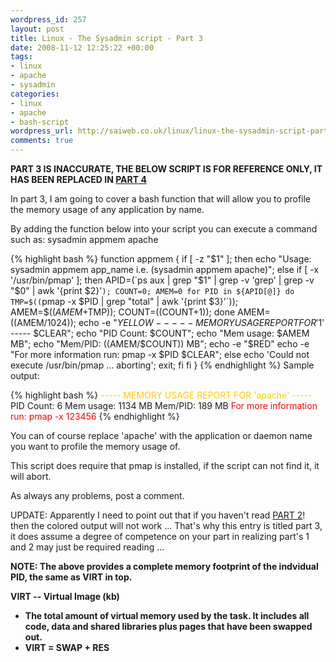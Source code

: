 ```yaml
--- 
wordpress_id: 257
layout: post
title: Linux - The Sysadmin script - Part 3
date: 2008-11-12 12:25:22 +00:00
tags: 
- linux
- apache
- sysadmin
categories: 
- linux
- apache
- bash-script
wordpress_url: http://saiweb.co.uk/linux/linux-the-sysadmin-script-part-3
comments: true
---
```

<strong>PART 3 IS INACCURATE, THE BELOW SCRIPT IS FOR REFERENCE ONLY, IT HAS BEEN REPLACED IN <a href="http://www.saiweb.co.uk/uncategorized/linux-the-sysadmin-script-part-4">PART 4</a></strong>

In part 3, I am going to cover a bash function that will allow you to profile the memory usage of any application by name.

By adding the function below into your script you can execute a command such as: sysadmin appmem apache

{% highlight bash %}
function appmem {
if [ -z "$1" ]; then
echo "Usage: sysadmin appmem app_name i.e. (sysadmin appmem apache)";
else
if [ -x '/usr/bin/pmap' ]; then
APID=(`ps aux | grep "$1" | grep -v 'grep' | grep -v "$0" | awk '{print $2}'`);
COUNT=0;
AMEM=0
for PID in ${APID[@]}
do
TMP=$((`pmap -x $PID | grep "total" | awk '{print $3}'`));
AMEM=$(($AMEM+$TMP));
COUNT=$(($COUNT+1));
done
AMEM=$(($AMEM/1024));
echo -e "$YELLOW ----- MEMORY USAGE REPORT FOR '$1' ----- $CLEAR";
echo "PID Count: $COUNT";
echo "Mem usage: $AMEM MB";
echo "Mem/PID: $(($AMEM/$COUNT)) MB";
echo -e "$RED"
echo -e "For more information run: pmap -x $PID $CLEAR";
else
echo 'Could not execute /usr/bin/pmap ... aborting';
exit;
fi
fi
}
{% endhighlight %}
Sample output:

{% highlight bash %}
<span style="color: #ffcc00;">----- MEMORY USAGE REPORT FOR 'apache' -----</span>
PID Count: 6
Mem usage: 1134 MB
Mem/PID: 189 MB
<span style="color: #ff0000;">
For more information run: pmap -x 123456</span>
{% endhighlight %}

You can of course replace 'apache' with the application or daemon name you want to profile the memory usage of.

This script does require that pmap is installed, if the script can not find it, it will abort.

As always any problems, post a comment.

UPDATE: Apparently I need to point out that if you haven't read <a href="http://www.saiweb.co.uk/linux/linux-the-sysadmin-script-part-2">PART 2</a>! then the colored output will not work ... That's why this entry is titled part 3, it does assume a degree of competence on your part in realizing part's 1 and 2 may just be required reading ...

<strong>NOTE: The above provides a complete memory footprint of the indvidual PID, the same as VIRT in top.</strong>

<strong> VIRT -- Virtual Image (kb)
* The total amount of virtual memory used by the task. It includes all code, data and shared libraries plus pages that have been swapped out.
* VIRT = SWAP + RES </strong>
